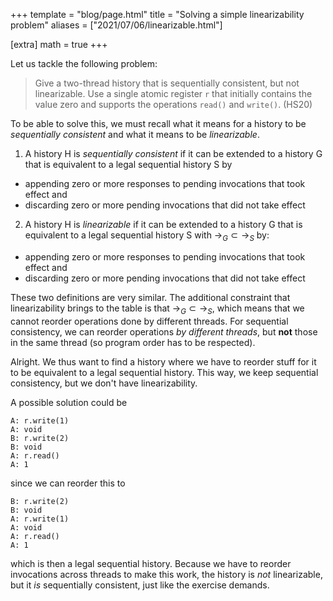 +++
template = "blog/page.html"
title = "Solving a simple linearizability problem"
aliases = ["2021/07/06/linearizable.html"]

[extra] 
math = true
+++

Let us tackle the following problem: 

> Give a two-thread history that is sequentially consistent, but not linearizable. Use a single atomic register `r` that initially contains the value zero and supports the operations `read()` and `write()`. (HS20)

To be able to solve this, we must recall what it means for a history to be _sequentially consistent_ and what it means to be _linearizable_. 

1. A history H is _sequentially consistent_ if it can be extended to a history G that is equivalent to a legal sequential history S by 
* appending zero or more responses to pending invocations that took effect and 
* discarding zero or more pending invocations that did not take effect

2. A history H is _linearizable_ if it can be extended to a history G that is equivalent to a legal sequential history S with $\to_G \subset \to_S$ by:
* appending zero or more responses to pending invocations that took effect and 
* discarding zero or more pending invocations that did not take effect   

These two definitions are very similar. The additional constraint that linearizability brings to the table is that $\to_G \subset \to_S$, which means that we cannot reorder operations done by different threads. For sequential consistency, we can reorder operations _by different threads_, but **not** those in the same thread (so program order has to be respected).

Alright. We thus want to find a history where we have to reorder stuff for it to be equivalent to a legal sequential history. This way, we keep sequential consistency, but we don't have linearizability.

A possible solution could be

```
A: r.write(1)
A: void
B: r.write(2)
B: void
A: r.read()
A: 1
```

since we can reorder this to

```
B: r.write(2)
B: void
A: r.write(1)
A: void
A: r.read()
A: 1
```

which is then a legal sequential history. Because we have to reorder invocations across threads to make this work, the history is _not_ linearizable, but it _is_ sequentially consistent, just like the exercise demands.